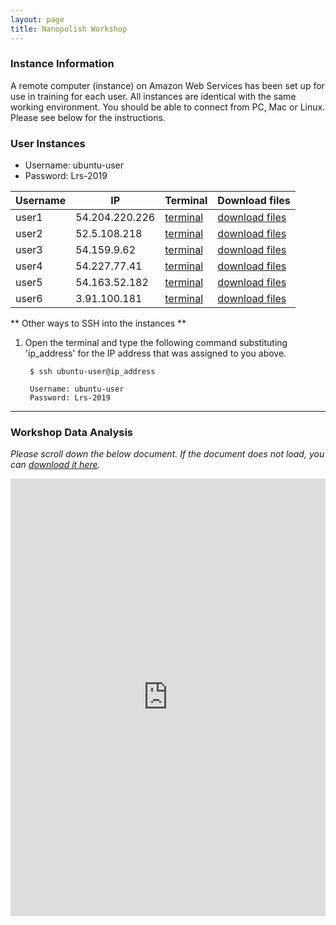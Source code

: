 ```yaml
---
layout: page
title: Nanopolish Workshop
---
```


### Instance Information

A remote computer (instance) on Amazon Web Services has been set up for use in training for each user. All instances are identical with the same working environment. You should be able to connect from PC, Mac or Linux. Please see below for the instructions.

### User Instances

 * Username: ubuntu-user
 * Password: Lrs-2019

Username  |  IP              |  Terminal              |  Download files
----------|------------------|---------------------------------------------------------------------|--------------------------------------------------------------------
user1     |  54.204.220.226  |  <a href='http://54.204.220.226:8080' target='_blank'>terminal</a>  |  <a href='http://54.204.220.226' target='_blank'>download files</a>
user2     |  52.5.108.218    |  <a href='http://52.5.108.218:8080' target='_blank'>terminal</a>    |  <a href='http://52.5.108.218' target='_blank'>download files</a>
user3     |  54.159.9.62     |  <a href='http://54.159.9.62:8080' target='_blank'>terminal</a>     |  <a href='http://54.159.9.62' target='_blank'>download files</a>
user4     |  54.227.77.41    |  <a href='http://54.227.77.41:8080' target='_blank'>terminal</a>    |  <a href='http://54.227.77.41' target='_blank'>download files</a>
user5     |  54.163.52.182   |  <a href='http://54.163.52.182:8080' target='_blank'>terminal</a>   |  <a href='http://54.163.52.182' target='_blank'>download files</a>
user6     |  3.91.100.181    |  <a href='http://3.91.100.181:8080' target='_blank'>terminal</a>    |  <a href='http://3.91.100.181' target='_blank'>download files</a>



** Other ways to SSH into the instances **

1. Open the terminal and type the following command substituting 'ip_address' for the IP address that was assigned to you above.

        $ ssh ubuntu-user@ip_address
        
        Username: ubuntu-user
        Password: Lrs-2019

****

### Workshop Data Analysis

*Please scroll down the below document. If the document does not load, you can [download it here](https://s3.amazonaws.com/gt-workshop/Jackson_lab_workshopSV_FS.docx).*

<iframe src="https://view.officeapps.live.com/op/embed.aspx?src=https://github.com/TheJacksonLaboratory/long-read-workshop-2019/raw/gh-pages/Jackson_lab_workshopSV_FS.docx?raw=true&embedded=true" width='100%' height='700px' frameborder='0'></iframe>


